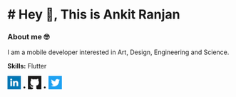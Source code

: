 # # Hey 👋, This is Ankit Ranjan
### About me 🤓
I am a mobile developer interested in 
Art, Design, Engineering and Science.

**Skills:** Flutter

<a href = https://www.linkedin.com/in/ankit-ranjan-a874b6101><img src=https://raw.githubusercontent.com/edent/SuperTinyIcons/master/images/svg/linkedin.svg height='30' weight='30'></a> • <a href = https://github.com/ankitranjandev><img src=https://raw.githubusercontent.com/edent/SuperTinyIcons/master/images/svg/github.svg height='30' weight='30'></a> • <a href = https://twitter.com/CubeRootX><img src=https://raw.githubusercontent.com/edent/SuperTinyIcons/master/images/svg/twitter.svg height='30' weight='30'></a>
